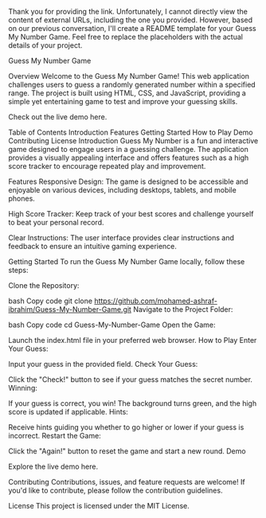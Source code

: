 
Thank you for providing the link. Unfortunately, I cannot directly view the content of external URLs, including the one you provided. However, based on our previous conversation, I'll create a README template for your Guess My Number Game. Feel free to replace the placeholders with the actual details of your project.

Guess My Number Game

Overview
Welcome to the Guess My Number Game! This web application challenges users to guess a randomly generated number within a specified range. The project is built using HTML, CSS, and JavaScript, providing a simple yet entertaining game to test and improve your guessing skills.

Check out the live demo here.

Table of Contents
Introduction
Features
Getting Started
How to Play
Demo
Contributing
License
Introduction
Guess My Number is a fun and interactive game designed to engage users in a guessing challenge. The application provides a visually appealing interface and offers features such as a high score tracker to encourage repeated play and improvement.

Features
Responsive Design:
The game is designed to be accessible and enjoyable on various devices, including desktops, tablets, and mobile phones.

High Score Tracker:
Keep track of your best scores and challenge yourself to beat your personal record.

Clear Instructions:
The user interface provides clear instructions and feedback to ensure an intuitive gaming experience.

Getting Started
To run the Guess My Number Game locally, follow these steps:

Clone the Repository:

bash
Copy code
git clone https://github.com/mohamed-ashraf-ibrahim/Guess-My-Number-Game.git
Navigate to the Project Folder:

bash
Copy code
cd Guess-My-Number-Game
Open the Game:

Launch the index.html file in your preferred web browser.
How to Play
Enter Your Guess:

Input your guess in the provided field.
Check Your Guess:

Click the "Check!" button to see if your guess matches the secret number.
Winning:

If your guess is correct, you win! The background turns green, and the high score is updated if applicable.
Hints:

Receive hints guiding you whether to go higher or lower if your guess is incorrect.
Restart the Game:

Click the "Again!" button to reset the game and start a new round.
Demo

Explore the live demo here.

Contributing
Contributions, issues, and feature requests are welcome! If you'd like to contribute, please follow the contribution guidelines.

License
This project is licensed under the MIT License.

